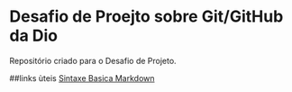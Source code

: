# Desafio de Proejto sobre Git/GitHub da Dio
Repositório criado para o Desafio de Projeto.

##links ùteis
[Sintaxe Basica Markdown](https://www.markdownguide.org/basic-syntax/)
